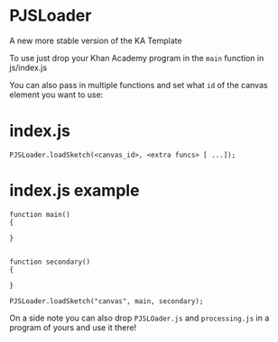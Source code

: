 # PJSLoader

A new more stable version of the KA Template

To use just drop your Khan Academy program in the `main` function in js/index.js

You can also pass in multiple functions and set what `id` of the canvas element you want to use:

# index.js
```
PJSLoader.loadSketch(<canvas_id>, <extra funcs> [ ...]);
```

# index.js example

```
function main()
{

}


function secondary()
{

}

PJSLoader.loadSketch("canvas", main, secondary);
```

On a side note you can also drop `PJSLOader.js` and `processing.js` in a program of yours and use it there!